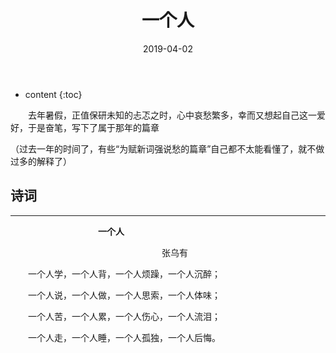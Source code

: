 ﻿---
layout: post
title:  "一个人"
date:   2019-04-02
categories: 其他
tag: 诗词画意
---

* content
{:toc}

&emsp;&emsp;去年暑假，正值保研未知的忐忑之时，心中哀愁繁多，幸而又想起自己这一爱好，于是奋笔，写下了属于那年的篇章

（过去一年的时间了，有些“为赋新词强说愁的篇章”自己都不太能看懂了，就不做过多的解释了）
## 诗词

----

&emsp;&emsp;&emsp;&emsp;&emsp;&emsp;&emsp;&emsp;&emsp;&emsp;**一个人**

&emsp;&emsp;&emsp;&emsp;&emsp;&emsp;&emsp;&emsp;&emsp;&emsp;&emsp;&emsp;&emsp;&emsp;&emsp;&emsp;&emsp;
张乌有

&emsp;&emsp;一个人学，一个人背，一个人烦躁，一个人沉醉；

&emsp;&emsp;一个人说，一个人做，一个人思索，一个人体味；

&emsp;&emsp;一个人苦，一个人累，一个人伤心，一个人流泪；

&emsp;&emsp;一个人走，一个人睡，一个人孤独，一个人后悔。

&emsp;

&emsp;

